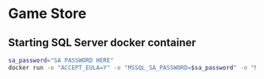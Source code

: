 # Game Store

## Starting SQL Server docker container
```zsh
sa_password="SA PASSWORD HERE"
docker run -e "ACCEPT_EULA=Y" -e "MSSQL_SA_PASSWORD=$sa_password" -e "MSSQL_PID=Evaluation" -p 1433:1433  --name sqlpreview --hostname sqlpreview -d -v sqlvolume:/var/opt/mssql --name mssql mcr.microsoft.com/mssql/server:2022-latest
```